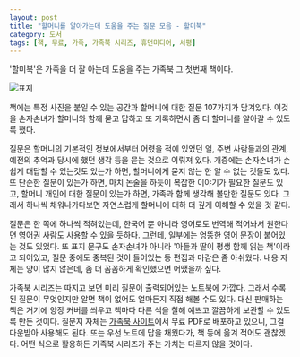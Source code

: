 ```yaml
---
layout: post
title: "할머니를 알아가는데 도움을 주는 질문 모음 - 할미북"
category: 도서
tags: [책, 무료, 가족, 가족북 시리즈, 휴먼미디어, 서평]
---
```


'할미북'은
가족을 더 잘 아는데 도움을 주는 가족북 그 첫번째 책이다.

![표지](https://lh3.googleusercontent.com/cnlBmNxAiDZWBzqHL0CyLPzP3aBgMTVa9t7cgqbBYgAQ8kb6gSwrjR6qTX3BQFWCQoy7f1YWddVy2w=s480)

책에는 특정 사진을 붙일 수 있는 공간과
할머니에 대한 질문 107가지가 담겨있다.
이것을 손자손녀가 할머니와 함께 묻고 답하고 또 기록하면서
좀 더 할머니를 알아갈 수 있도록 했다.

질문은 할머니의 기본적인 정보에서부터
어렸을 적에 있었던 일,
주변 사람들과의 관계,
예전의 추억과 당시에 했던 생각 등을 묻는 것으로 이뤄져 있다.
개중에는 손자손녀가 손쉽게 대답할 수 있는것도 있는가 하면,
할머니에게 묻지 않는 한 알 수 없는 것들도 있다.
또 단순한 질문이 있는가 하면,
마치 논술을 하듯이 복잡한 이야기가 필요한 질문도 있고,
할머니 개인에 대한 질문이 있는가 하면,
가족과 함께 생각해 볼만한 질문도 있다.
그래서 하나씩 채워나가다보면
자연스럽게 할머니에 대하 더 깊게 이해할 수 있을 것 같다.

질문은 한 쪽에 하나씩 적혀있는데,
한국어 뿐 아니라 영어로도 번역해 적어놔서
원한다면 영어권 사람도 사용할 수 있을 듯하다.
그런데, 일부에는 엉뚱한 영어 문장이 붙어있는 것도 있었다.
또 표지 문구도 손자손녀가 아니라 '아들과 딸이 평생 함께 읽는 책'이라고 되어있고,
질문 중에도 중복된 것이 들어있는 등
편집과 마감은 좀 아쉬웠다.
내용 자체는 양이 많지 않은데, 좀 더 꼼꼼하게 확인했으면 어땠을까 싶다.

가족북 시리즈는 따지고 보면 미리 질문이 출력되어있는 노트북에 가깝다.
그래서 수록된 질문이 무엇인지만 알면 책이 없어도 얼마든지 직접 해볼 수도 있다.
대신 판매하는 책은 거기에 양장 커버를 씌우고 책마다 다른 색을 칠해
예쁘고 깔끔하게 보관할 수 있도록 만든 것이다.
질문지 자체는 [가족북 사이트](http://www.motherbook.co.kr/)에서 무료 PDF로 배포하고 있으니,
그걸 다운받아 사용해도 된다.
또는 우선 노트에 답을 채웠다가, 책 등에 옮겨 적어도 괜찮겠다.
어떤 식으로 활용하든 가족북 시리즈가 주는 가치는 다르지 않을 것이다.
